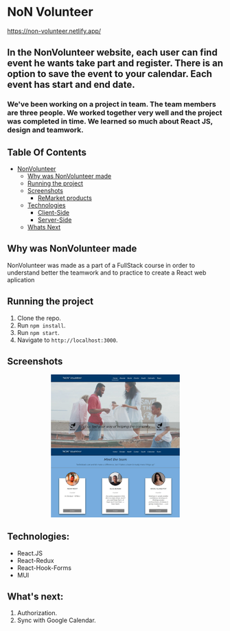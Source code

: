 # NoN Volunteer
https://non-volunteer.netlify.app/

## In the NonVolunteer website, each user can find event he wants take part and register. There is an option to save the event to your calendar. Each event has start and end date.

### We've been working on a project in team. The team members are three people. We worked together very well and the project was completed in time. We learned so much about React JS, design and teamwork.


## Table Of Contents

- [NonVolunteer](#NonVolunteer)
  - [Why was NonVolunteer made](#Why-was-NonVolunteer-made)
  - [Running the project](#running-the-project)
  - [Screenshots](#screenshots)
    - [ReMarket products](#ReMarket-products)
  - [Technologies](#technologies)
    - [Client-Side](#client-side)
    - [Server-Side](#server-side)
  - [Whats Next](#whats-next)

## Why was NonVolunteer made

NonVolunteer was made as a part of a FullStack course in order to understand better the teamwork and  to practice to create a React web aplication

## Running the project

1. Clone the repo.
2. Run `npm install`.
3. Run `npm start`.
4. Navigate to `http://localhost:3000`.

## Screenshots

<p align="center"><img src="./Readme-Image.jpg" width="300" /></p>

## Technologies:

* React.JS
* React-Redux
* React-Hook-Forms
* MUI

## What's next:

1. Authorization.
2. Sync with Google Calendar.

